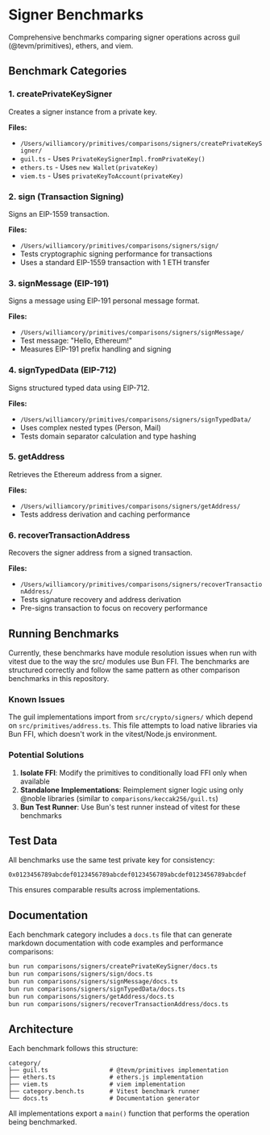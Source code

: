 # Signer Benchmarks

Comprehensive benchmarks comparing signer operations across guil (@tevm/primitives), ethers, and viem.

## Benchmark Categories

### 1. createPrivateKeySigner
Creates a signer instance from a private key.

**Files:**
- `/Users/williamcory/primitives/comparisons/signers/createPrivateKeySigner/`
- `guil.ts` - Uses `PrivateKeySignerImpl.fromPrivateKey()`
- `ethers.ts` - Uses `new Wallet(privateKey)`
- `viem.ts` - Uses `privateKeyToAccount(privateKey)`

### 2. sign (Transaction Signing)
Signs an EIP-1559 transaction.

**Files:**
- `/Users/williamcory/primitives/comparisons/signers/sign/`
- Tests cryptographic signing performance for transactions
- Uses a standard EIP-1559 transaction with 1 ETH transfer

### 3. signMessage (EIP-191)
Signs a message using EIP-191 personal message format.

**Files:**
- `/Users/williamcory/primitives/comparisons/signers/signMessage/`
- Test message: "Hello, Ethereum!"
- Measures EIP-191 prefix handling and signing

### 4. signTypedData (EIP-712)
Signs structured typed data using EIP-712.

**Files:**
- `/Users/williamcory/primitives/comparisons/signers/signTypedData/`
- Uses complex nested types (Person, Mail)
- Tests domain separator calculation and type hashing

### 5. getAddress
Retrieves the Ethereum address from a signer.

**Files:**
- `/Users/williamcory/primitives/comparisons/signers/getAddress/`
- Tests address derivation and caching performance

### 6. recoverTransactionAddress
Recovers the signer address from a signed transaction.

**Files:**
- `/Users/williamcory/primitives/comparisons/signers/recoverTransactionAddress/`
- Tests signature recovery and address derivation
- Pre-signs transaction to focus on recovery performance

## Running Benchmarks

Currently, these benchmarks have module resolution issues when run with vitest due to the way the src/ modules use Bun FFI. The benchmarks are structured correctly and follow the same pattern as other comparison benchmarks in this repository.

### Known Issues

The guil implementations import from `src/crypto/signers/` which depend on `src/primitives/address.ts`. This file attempts to load native libraries via Bun FFI, which doesn't work in the vitest/Node.js environment.

### Potential Solutions

1. **Isolate FFI**: Modify the primitives to conditionally load FFI only when available
2. **Standalone Implementations**: Reimplement signer logic using only @noble libraries (similar to `comparisons/keccak256/guil.ts`)
3. **Bun Test Runner**: Use Bun's test runner instead of vitest for these benchmarks

## Test Data

All benchmarks use the same test private key for consistency:
```
0x0123456789abcdef0123456789abcdef0123456789abcdef0123456789abcdef
```

This ensures comparable results across implementations.

## Documentation

Each benchmark category includes a `docs.ts` file that can generate markdown documentation with code examples and performance comparisons:

```bash
bun run comparisons/signers/createPrivateKeySigner/docs.ts
bun run comparisons/signers/sign/docs.ts
bun run comparisons/signers/signMessage/docs.ts
bun run comparisons/signers/signTypedData/docs.ts
bun run comparisons/signers/getAddress/docs.ts
bun run comparisons/signers/recoverTransactionAddress/docs.ts
```

## Architecture

Each benchmark follows this structure:
```
category/
├── guil.ts                 # @tevm/primitives implementation
├── ethers.ts               # ethers.js implementation
├── viem.ts                 # viem implementation
├── category.bench.ts       # Vitest benchmark runner
└── docs.ts                 # Documentation generator
```

All implementations export a `main()` function that performs the operation being benchmarked.
